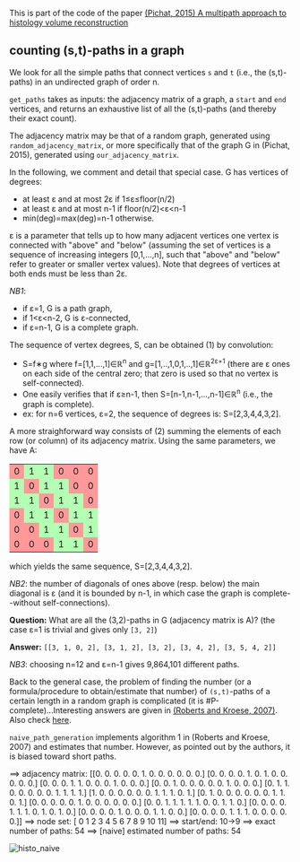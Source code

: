 This is part of the code of the paper [(Pichat, 2015) A multipath approach to histology volume reconstruction](http://discovery.ucl.ac.uk/1468614/3/ISBI2015_tig.pdf)

## counting (s,t)-paths in a graph

We look for all the simple paths that connect vertices `s` and `t` (i.e., the (s,t)-paths) in an undirected graph of order n.

`get_paths` takes as inputs: the adjacency matrix of a graph, a `start` and `end` vertices, and returns an exhaustive list of all the (s,t)-paths (and thereby their exact count).

The adjacency matrix may be that of a random graph, generated using `random_adjacency_matrix`, or more specifically that of the graph G in (Pichat, 2015), generated using `our_adjacency_matrix`. 

In the following, we comment and detail that special case. G has vertices of degrees:
 - at least &epsilon; and at most 2&epsilon; if 1&le;&epsilon;&le;floor(n/2) 
 - at least &epsilon; and at most n-1 if floor(n/2)&lt;&epsilon;&lt;n-1
 - min(deg)=max(deg)=n-1 otherwise. 

&epsilon; is a parameter that tells up to how many adjacent vertices one vertex is connected with "above" and "below" (assuming the set of vertices is a sequence of increasing integers [0,1,...,n], such that "above" and "below" refer to greater or smaller vertex values). Note that degrees of vertices at both ends must be less than 2&epsilon;.

_NB1_: 
 - if &epsilon;=1, G is a path graph,
 - if 1&lt;&epsilon;&lt;n-2, G is &epsilon;-connected,
 - if &epsilon;=n-1, G is a complete graph.

The sequence of vertex degrees, S, can be obtained (1) by convolution: 
 - S=f&lowast;g where f=[1,1,...,1]&isin;&Ropf;<sup>n</sup> and g=[1,..,1,0,1,..,1]&isin;&Ropf;<sup>2&epsilon;+1</sup> (there are &epsilon; ones on each side of the central zero; that zero is used so that no vertex is self-connected). 
 - One easily verifies that if &epsilon;&ge;n-1, then S=[n-1,n-1,...,n-1]&isin;&Ropf;<sup>n</sup> (i.e., the graph is complete).
 - ex: for n=6 vertices, &epsilon;=2, the sequence of degrees is: S=[2,3,4,4,3,2].

A more straighforward way consists of (2) summing the elements of each row (or column) of its adjacency matrix. Using the same parameters, we have A:
<table>
  <tr> <td bgcolor="#ff9999">0</td> <td bgcolor="#b3ffb3">1</td> <td bgcolor="#b3ffb3">1</td> <td bgcolor="#ff9999">0</td> <td bgcolor="#ff9999">0</td> <td bgcolor="#ff9999">0</td> </tr>
  <tr> <td bgcolor="#b3ffb3">1</td> <td bgcolor="#ff9999">0</td> <td bgcolor="#b3ffb3">1</td> <td bgcolor="#b3ffb3">1</td> <td bgcolor="#ff9999">0</td> <td bgcolor="#ff9999">0</td> </tr>
  <tr> <td bgcolor="#b3ffb3">1</td> <td bgcolor="#b3ffb3">1</td> <td bgcolor="#ff9999">0</td> <td bgcolor="#b3ffb3">1</td> <td bgcolor="#b3ffb3">1</td> <td bgcolor="#ff9999">0</td> </tr>
  <tr> <td bgcolor="#ff9999">0</td> <td bgcolor="#b3ffb3">1</td> <td bgcolor="#b3ffb3">1</td> <td bgcolor="#ff9999">0</td> <td bgcolor="#b3ffb3">1</td> <td bgcolor="#b3ffb3">1</td> </tr>
  <tr> <td bgcolor="#ff9999">0</td> <td bgcolor="#ff9999">0</td> <td bgcolor="#b3ffb3">1</td> <td bgcolor="#b3ffb3">1</td> <td bgcolor="#ff9999">0</td> <td bgcolor="#b3ffb3">1</td>  </tr>
  <tr> <td bgcolor="#ff9999">0</td> <td bgcolor="#ff9999">0</td> <td bgcolor="#ff9999">0</td> <td bgcolor="#b3ffb3">1</td> <td bgcolor="#b3ffb3">1</td> <td bgcolor="#ff9999">0</td> </tr>
</table> 

which yields the same sequence, S=[2,3,4,4,3,2].

_NB2_: the number of diagonals of ones above (resp. below) the main diagonal is &epsilon; (and it is bounded by n-1, in which case the graph is complete--without self-connections).

__Question:__ What are all the (3,2)-paths in G (adjacency matrix is A)? (the case &epsilon;=1 is trivial and gives only `[3, 2]`)

__Answer:__ `[[3, 1, 0, 2], [3, 1, 2], [3, 2], [3, 4, 2], [3, 5, 4, 2]]`

_NB3_: choosing n=12 and &epsilon;=n-1 gives 9,864,101 different paths.

Back to the general case, the problem of finding the number (or a formula/procedure to obtain/estimate that number) of `(s,t)`-paths of a certain length in a random graph is complicated (it is \#P-complete)...Interesting answers are given in [(Roberts and Kroese, 2007)](https://people.smp.uq.edu.au/DirkKroese/ps/robkro_rev.pdf). Also check [here](http://citeseerx.ist.psu.edu/viewdoc/download;jsessionid=EC4731136167A4EB6D39E68680065D4B?doi=10.1.1.156.345&rep=rep1&type=pdf).

`naive_path_generation` implements algorithm 1 in (Roberts and Kroese, 2007) and estimates that number. However, as pointed out by the authors, it is biased toward short paths.

==> adjacency matrix:
[[0. 0. 0. 0. 0. 1. 0. 0. 0. 0. 0. 0.]
 [0. 0. 0. 0. 1. 0. 1. 0. 0. 0. 0. 0.]
 [0. 0. 0. 1. 1. 0. 0. 0. 1. 0. 0. 0.]
 [0. 0. 1. 0. 0. 0. 0. 0. 1. 0. 0. 0.]
 [0. 1. 1. 0. 0. 0. 0. 0. 1. 1. 1. 1.]
 [1. 0. 0. 0. 0. 0. 0. 1. 1. 1. 0. 1.]
 [0. 1. 0. 0. 0. 0. 0. 0. 1. 1. 0. 1.]
 [0. 0. 0. 0. 0. 1. 0. 0. 0. 0. 0. 0.]
 [0. 0. 1. 1. 1. 1. 1. 0. 0. 1. 1. 0.]
 [0. 0. 0. 0. 1. 1. 1. 0. 1. 0. 1. 0.]
 [0. 0. 0. 0. 1. 0. 0. 0. 1. 1. 0. 0.]
 [0. 0. 0. 0. 1. 1. 1. 0. 0. 0. 0. 0.]]
==> node set: [ 0  1  2  3  4  5  6  7  8  9 10 11]
==> start/end: 10->9
==> exact number of paths: 54
==> [naive] estimated number of paths: 54

![histo_naive](../figures/hito_naive.png)
